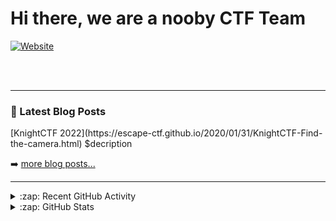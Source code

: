 # Hi there, we are a nooby CTF Team

[![Website](https://img.shields.io/website?label=codeSTACKr.com&style=for-the-badge&url=https%3A%2F%2Fcodestackr.com)](https://blog.escape-ctf.com)


<br />
<br />

---

### 📕 Latest Blog Posts

<!-- BLOG-POST-LIST:START -->[KnightCTF 2022](https://escape-ctf.github.io/2020/01/31/KnightCTF-Find-the-camera.html) $decription 
<!-- BLOG-POST-LIST:END -->

➡️ [more blog posts...](https://blog.escape-ctf.com)

---

<details>
  <summary>:zap: Recent GitHub Activity</summary>
  
<!--START_SECTION:activity-->
<!--END_SECTION:activity-->

</details>

<details>
  <summary>:zap: GitHub Stats</summary>

</details>
